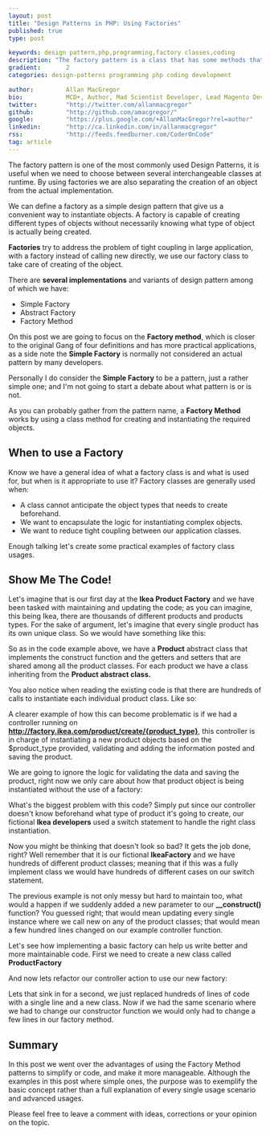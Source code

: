 ```yaml
---
layout: post
title: "Design Patterns in PHP: Using Factories"
published: true
type: post

keywords: design pattern,php,programming,factory classes,coding
description: "The factory pattern is a class that has some methods that create objects for you. Instead of using new directly, you use the factory class to create objects. That way, if you want to change the types of objects created, you can change just the factory. All the code that uses the factory changes automatically."
gradient: 		2
categories: design-patterns programming php coding development

author: 		Allan MacGregor
bio: 			MCD+, Author, Mad Scientist Developer, Lead Magento Developer @demacmedia.
twitter: 		"http://twitter.com/allanmacgregor"
github: 		"http://github.com/amacgregor/"
google: 		"https://plus.google.com/+AllanMacGregor?rel=author"
linkedin: 		"http://ca.linkedin.com/in/allanmacgregor"
rss: 			"http://feeds.feedburner.com/CoderOnCode"
tag: article
---
```


The factory pattern is one of the most commonly used Design Patterns, it is useful when we need to choose between several interchangeable classes at runtime. By using factories we are also separating the creation of an object from the actual implementation.



We can define a factory as a simple design pattern that give us a convenient way to instantiate objects. A factory is capable of creating different types of objects without necessarily knowing what type of object is actually being created.

**Factories** try to address the problem of tight coupling in large application, with a factory instead of calling new directly, we use our factory class to take care of creating of the object.

There are __several implementations__ and variants of design pattern among of which we have:

- Simple Factory
- Abstract Factory
- Factory Method

On this post we are going to focus on the **Factory method**, which is closer to the original Gang of four definitions and has more practical applications, as a side note the **Simple Factory** is normally not considered an actual pattern by many developers.

Personally I do consider the **Simple Factory** to be a pattern, just a rather simple one; and I'm not going to start a debate about what pattern is or is not.

As you can probably gather from the pattern name, a **Factory Method** works by using a class method for creating and instantiating the required objects.

## When to use a Factory

Know we have a general idea of what a factory class is and what is used for, but when is it appropriate to use it? Factory classes are generally used when:

- A class cannot anticipate the object types that needs to create beforehand.
- We want to encapsulate the logic for instantiating complex objects.
- We want to reduce tight coupling between our application classes.

Enough talking let's create some practical examples of factory class usages.

## Show Me The Code!

Let's imagine that is our first day at the **Ikea Product Factory** and we have been tasked with maintaining and updating the code; as you can imagine, this being Ikea, there are thousands of different products and products types. For the sake of argument, let's imagine that every single product has its own unique class. So we would have something like this:

<script src="https://gist.github.com/amacgregor/8506593.js"></script>

So as in the code example above, we have a **Product** abstract class that implements the construct function and the getters and setters that are shared among all the product classes. For each product we have a class inheriting from the **Product abstract class.**

You also notice when reading the existing code is that there are hundreds of calls to instantiate each individual product class. Like so:

<script src="https://gist.github.com/amacgregor/8506877.js"></script>

A clearer example of how this can become problematic is if we had a controller running on **http://factory.ikea.com/product/create/{product_type}**, this controller is in charge of instantiating a new product objects based on the $product_type provided, validating and adding the information posted and saving the product.

We are going to ignore the logic for validating the data and saving the product, right now we only care  about how that product object is being instantiated without the use of a factory:

<script src="https://gist.github.com/amacgregor/8507273/ce8353737d091d4a25fd807ce5ca699bb264ae97.js"></script>

What's the biggest problem with this code? Simply put since our controller doesn't know beforehand what type of product it's going to create, our fictional **Ikea developers** used a switch statement to handle the right class instantiation.

Now you might be thinking that doesn't look so bad? It gets the job done, right? Well remember that it is our fictional **IkeaFactory** and we have hundreds of different product classes; meaning that if this was a fully implement class we would have hundreds of different cases on our switch statement.

The previous example is not only messy but hard to maintain too, what would a happen if we suddenly added a new parameter to our **__construct()** function? You guessed right; that would mean updating every single instance where we call new on any of the product classes; that would mean a few hundred lines changed on our example controller function.

Let's see how implementing a basic factory can help us write better and more maintainable code. First we need to create a new class called **ProductFactory**

<script src="https://gist.github.com/amacgregor/8507938.js"></script>

And now lets refactor our controller action to use our new factory:

<script src="https://gist.github.com/amacgregor/8507273/a1d7341078c7692ad71d7609ece52eaee81faa0e.js"></script>

Lets that sink in for a second, we just replaced hundreds of lines of code with a single line and a new class. Now if we had the same scenario where we had to change our constructor function we would only had to change a few lines in our factory method.

## Summary

In this post we went over the advantages of using the Factory Method patterns to simplify or code, and make it more manageable. Although the examples in this post where simple ones, the purpose was to exemplify the basic concept rather than a full explanation of every single usage scenario and advanced usages.

Please feel free to leave a comment with ideas, corrections or your opinion on the topic.
